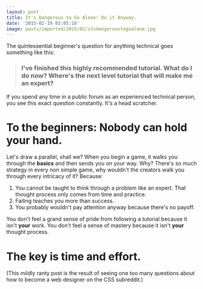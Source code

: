 ```yaml
---
layout: post
title: It's Dangerous to Go Alone! Do it Anyway.
date: '2015-02-19 03:05:16'
image: posts/imported/2015/02/itsdangeroustogoalone.jpg
---
```


The quintessential beginner's question for anything technical goes something like this:

> ### I've finished this highly recommended tutorial. What do I do now? Where's the next level tutorial that will make me an expert?

If you spend any time in a public forum as an experienced technical person, you see this exact question constantly. It's a head scratcher.

# To the beginners: Nobody can hold your hand.

Let's draw a parallel, shall we? When you begin a game, it walks you through the **basics** and then sends you on your way. Why? There's so much strategy in every non simple game, why wouldn't the creators walk you through every intricacy of it? Because:

1. You cannot be taught to think through a problem like an expert. That thought process only comes from time and practice.
2. Failing teaches you more than success.
3. You probably wouldn't pay attention anyway because there's no payoff.

You don't feel a grand sense of pride from following a tutorial because it isn't **your** work. You don't feel a sense of mastery because it isn't **your** thought process.

# The key is time and effort.

(This mildly ranty post is the result of seeing one too many questions about how to become a web designer on the CSS subreddit.)
